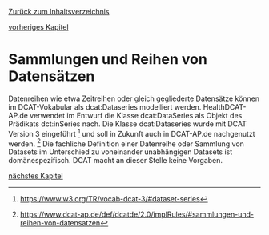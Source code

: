 [Zurück zum Inhaltsverzeichnis](https://healthdcat-ap-de.github.io/healthdcat-ap.de/report_stage_1.html)

[vorheriges Kapitel](https://healthdcat-ap-de.github.io/healthdcat-ap.de/report_stage_1/6_Aktualisierung_fortlaufender_Datensaetze/6.1_Versionierung_mit_DCAT.html)
# Sammlungen und Reihen von Datensätzen
Datenreihen wie etwa Zeitreihen oder gleich gegliederte Datensätze können im DCAT-Vokabular als dcat:Dataseries modelliert werden. HealthDCAT-AP.de verwendet im Entwurf die Klasse dcat:DataSeries als Objekt des Prädikats dct:inSeries nach. Die Klasse dcat:Dataseries wurde mit DCAT Version 3 eingeführt [^80] und soll in Zukunft auch in DCAT-AP.de nachgenutzt werden. [^81]
Die fachliche Definition einer Datenreihe oder Sammlung von Datasets im Unterschied zu voneinander unabhängigen Datasets ist domänespezifisch. DCAT macht an dieser Stelle keine Vorgaben.

[nächstes Kapitel](https://healthdcat-ap-de.github.io/healthdcat-ap.de/report_stage_1/6_Aktualisierung_fortlaufender_Datensaetze/6.3_Bereitstellung_aktualisierter_Metadatensaetze.html)

[^80]:https://www.w3.org/TR/vocab-dcat-3/#dataset-series
[^81]:https://www.dcat-ap.de/def/dcatde/2.0/implRules/#sammlungen-und-reihen-von-datensatzen
